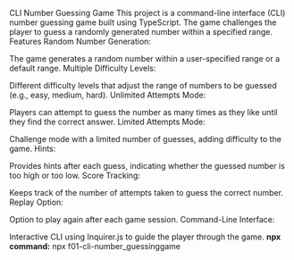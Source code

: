 CLI Number Guessing Game
This project is a command-line interface (CLI) number guessing game built using TypeScript. The game challenges the player to guess a randomly generated number within a specified range.
Features
Random Number Generation:

The game generates a random number within a user-specified range or a default range.
Multiple Difficulty Levels:

Different difficulty levels that adjust the range of numbers to be guessed (e.g., easy, medium, hard).
Unlimited Attempts Mode:

Players can attempt to guess the number as many times as they like until they find the correct answer.
Limited Attempts Mode:

Challenge mode with a limited number of guesses, adding difficulty to the game.
Hints:

Provides hints after each guess, indicating whether the guessed number is too high or too low.
Score Tracking:

Keeps track of the number of attempts taken to guess the correct number.
Replay Option:

Option to play again after each game session.
Command-Line Interface:

Interactive CLI using Inquirer.js to guide the player through the game.
**npx command:**
npx f01-cli-number_guessinggame
